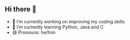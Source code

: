 ## Hi there 👋

<!--
**Pradyumna0201/Pradyumna0201** is a ✨ _special_ ✨ repository because its `README.md` (this file) appears on your GitHub profile.

Here are some ideas to get you started:
-->
- 🔭 I’m currently working on improving my coding skills
- 🌱 I’m currently learning Python, Java and C
- 😄 Pronouns: he/him


